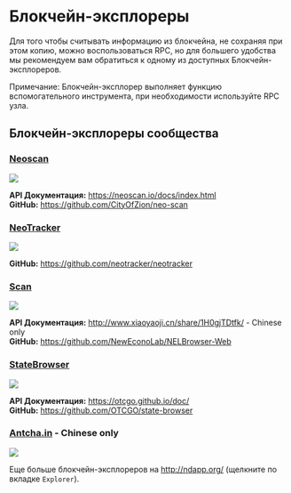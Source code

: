 # Блокчейн-эксплореры

Для того чтобы считывать информацию из блокчейна, не сохраняя при этом копию, можно воспользоваться RPC, но для большего удобства мы рекомендуем вам обратиться к одному из доступных Блокчейн-эксплореров.

Примечание: Блокчейн-эксплорер выполняет функцию вспомогательного инструмента, при необходимости используйте RPC узла.

## Блокчейн-эксплореры сообщества
### [Neoscan](https://neoscan.io/)

![](../../assets/neoscan.png)

**API Документация:** https://neoscan.io/docs/index.html <br/>
**GitHub:** https://github.com/CityOfZion/neo-scan



### [NeoTracker](https://neotracker.io)
![](../../assets/neotracker.png)

**GitHub:** https://github.com/neotracker/neotracker

### [Scan](https://scan.nel.group/#mainnet)
![](../../assets/scan.png)

**API Документация:** http://www.xiaoyaoji.cn/share/1H0gjTDtfk/ - Chinese only <br/>
**GitHub:** https://github.com/NewEconoLab/NELBrowser-Web

### [StateBrowser](https://state.otcgo.cn/?idx=0)
![](../../assets/statebrowser.png)

**API Документация:**
https://otcgo.github.io/doc/ <br/>
**GitHub:** https://github.com/OTCGO/state-browser


### [Antcha.in](http://antcha.in/) - Chinese only
![](../../assets/antcha.png)

Еще больше блокчейн-эксплореров на http://ndapp.org/ (щелкните по вкладке `Explorer`).